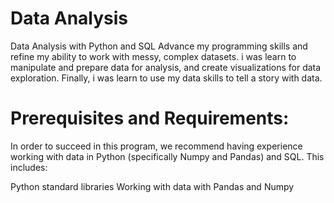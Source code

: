 # Data Analysis

Data Analysis with Python and SQL
Advance my programming skills and refine my ability to work with messy, complex datasets. i was learn to manipulate and prepare data for analysis, and create visualizations for data exploration. 
Finally, i was learn to use my data skills to tell a story with data.

# Prerequisites and Requirements:
In order to succeed in this program, we recommend having experience working with data in Python (specifically Numpy and Pandas) and SQL. This includes:

Python standard libraries
Working with data with Pandas and Numpy
